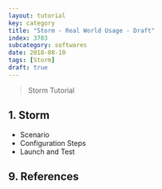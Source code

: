 ```yaml
---
layout: tutorial
key: category
title: "Storm - Real World Usage - Draft"
index: 3783
subcategory: softwares
date: 2018-08-10
tags: [Storm]
draft: true
---
```


> Storm Tutorial

## 1. Storm
* Scenario
* Configuration Steps
* Launch and Test


## 9. References
